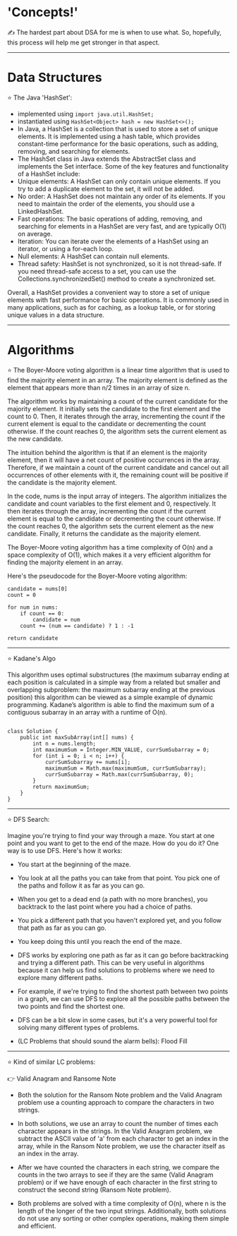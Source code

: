 # 'Concepts!'

✍️ The hardest part about DSA for me is when to use what. So, hopefully, this process will help me get stronger in that aspect.

---

# Data Structures

⭐ The Java 'HashSet':
 - implemented using `import java.util.HashSet;`
 - instantiated using `HashSet<Object> hash = new HashSet<>();`
 - In Java, a HashSet is a collection that is used to store a set of unique elements. It is implemented using a hash table, which provides constant-time performance for the basic operations, such as adding, removing, and searching for elements.
 - The HashSet class in Java extends the AbstractSet class and implements the Set interface. Some of the key features and functionality of a HashSet include:
 - Unique elements: A HashSet can only contain unique elements. If you try to add a duplicate element to the set, it will not be added.
 - No order: A HashSet does not maintain any order of its elements. If you need to maintain the order of the elements, you should use a LinkedHashSet.
 - Fast operations: The basic operations of adding, removing, and searching for elements in a HashSet are very fast, and are typically O(1) on average.
 - Iteration: You can iterate over the elements of a HashSet using an iterator, or using a for-each loop.
 - Null elements: A HashSet can contain null elements.
 - Thread safety: HashSet is not synchronized, so it is not thread-safe. If you need thread-safe access to a set, you can use the Collections.synchronizedSet() method to create a synchronized set.

Overall, a HashSet provides a convenient way to store a set of unique elements with fast performance for basic operations. It is commonly used in many applications, such as for caching, as a lookup table, or for storing unique values in a data structure.

---

# Algorithms

⭐ The Boyer-Moore voting algorithm is a linear time algorithm that is used to find the majority element in an array. The majority element is defined as the element that appears more than n/2 times in an array of size n.

The algorithm works by maintaining a count of the current candidate for the majority element. It initially sets the candidate to the first element and the count to 0. Then, it iterates through the array, incrementing the count if the current element is equal to the candidate or decrementing the count otherwise. If the count reaches 0, the algorithm sets the current element as the new candidate.

The intuition behind the algorithm is that if an element is the majority element, then it will have a net count of positive occurrences in the array. Therefore, if we maintain a count of the current candidate and cancel out all occurrences of other elements with it, the remaining count will be positive if the candidate is the majority element.

In the code, nums is the input array of integers. The algorithm initializes the candidate and count variables to the first element and 0, respectively. It then iterates through the array, incrementing the count if the current element is equal to the candidate or decrementing the count otherwise. If the count reaches 0, the algorithm sets the current element as the new candidate. Finally, it returns the candidate as the majority element.

The Boyer-Moore voting algorithm has a time complexity of O(n) and a space complexity of O(1), which makes it a very efficient algorithm for finding the majority element in an array.

Here's the pseudocode for the Boyer-Moore voting algorithm:

```
candidate = nums[0]
count = 0

for num in nums:
    if count == 0:
        candidate = num
    count += (num == candidate) ? 1 : -1

return candidate

```

---

⭐ Kadane's Algo

This algorithm uses optimal substructures (the maximum subarray ending at each position is calculated in a simple way from a related but smaller and overlapping subproblem: the maximum subarray ending at the previous position) this algorithm can be viewed as a simple example of dynamic programming. Kadane’s algorithm is able to find the maximum sum of a contiguous subarray in an array with a runtime of O(n).

```

class Solution {
    public int maxSubArray(int[] nums) {
        int n = nums.length;
        int maximumSum = Integer.MIN_VALUE, currSumSubarray = 0;
        for (int i = 0; i < n; i++) {
            currSumSubarray += nums[i]; 
            maximumSum = Math.max(maximumSum, currSumSubarray);
            currSumSubarray = Math.max(currSumSubarray, 0);
        } 
        return maximumSum;
    }
}

```

---

⭐ DFS Search:

Imagine you're trying to find your way through a maze. You start at one point and you want to get to the end of the maze. How do you do it? One way is to use DFS. Here's how it works:

- You start at the beginning of the maze.

- You look at all the paths you can take from that point. You pick one of the paths and follow it as far as you can go.

- When you get to a dead end (a path with no more branches), you backtrack to the last point where you had a choice of paths.

- You pick a different path that you haven't explored yet, and you follow that path as far as you can go.

- You keep doing this until you reach the end of the maze.

- DFS works by exploring one path as far as it can go before backtracking and trying a different path. This can be very useful in algorithms because it can help us find solutions to problems where we need to explore many different paths.

- For example, if we're trying to find the shortest path between two points in a graph, we can use DFS to explore all the possible paths between the two points and find the shortest one.

- DFS can be a bit slow in some cases, but it's a very powerful tool for solving many different types of problems.

- (LC Problems that should sound the alarm bells): Flood Fill

--- 

⭐ Kind of similar LC problems:

👉 Valid Anagram and Ransome Note

- Both the solution for the Ransom Note problem and the Valid Anagram problem use a counting approach to compare the characters in two strings.

- In both solutions, we use an array to count the number of times each character appears in the strings. In the Valid Anagram problem, we subtract the ASCII value of 'a' from each character to get an index in the array, while in the Ransom Note problem, we use the character itself as an index in the array.

- After we have counted the characters in each string, we compare the counts in the two arrays to see if they are the same (Valid Anagram problem) or if we have enough of each character in the first string to construct the second string (Ransom Note problem).

- Both problems are solved with a time complexity of O(n), where n is the length of the longer of the two input strings. Additionally, both solutions do not use any sorting or other complex operations, making them simple and efficient.
